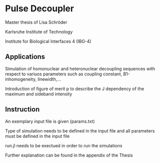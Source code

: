 # Pulse Decoupler

Master thesis of Lisa Schröder

Karlsruhe Institute of Technology

Institute for Biological Interfaces 4 (IBG-4)

## Applications

Simulation of homonuclear and heteronuclear decoupling sequences with respect to variuos parameters such as coupling constant, B1-inhomogeneity, linewidth,...

Introduction of figure of merit p to describe the J dependency of the maximum and sideband intensity

## Instruction

An exemplary input file is given (params.txt)

Type of simulation needs to be defined in the input file and all parameters must be defined in the input file

run.jl needs to be exectued in order to run the simulations

Further explanation can be found in the appendix of the Thesis
